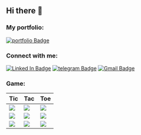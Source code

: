 ## Hi there 👋

### My portfolio:

[![portfolio Badge](https://img.shields.io/badge/PORTFOLIO-cc241d?style=for-the-badge)](https://blackgolyb.github.io)

<!--
**blackgolyb/blackgolyb** is a ✨ _special_ ✨ repository because its `README.md` (this file) appears on your GitHub profile.

Here are some ideas to get you started:

- 🔭 I’m currently working on ...
- 🌱 I’m currently learning ...
- 👯 I’m looking to collaborate on ...
- 🤔 I’m looking for help with ...
- 💬 Ask me about ...
- 📫 How to reach me: ...
- 😄 Pronouns: ...
- ⚡ Fun fact: ...
-->

### Connect with me:

[![Linked In Badge](https://img.shields.io/badge/Linked_In-458588?style=for-the-badge&logo=LinkedIn&logoColor=fff)](https://www.linkedin.com/in/andrii-omelnitskyi-185193234/)
[![telegram Badge](https://img.shields.io/badge/Telegram-458588?style=for-the-badge&logo=telegram&logoColor=fff)](https://t.me/blackgolyb)
[![Gmail Badge](https://img.shields.io/badge/Gmail-458588?style=for-the-badge&logo=Gmail&logoColor=fff)](mailto:aomelnitsky@gmail.com)


### Game:

|Tic|Tac|Toe|
|-|-|-|
|<a href="https://tic_tac_toe_api.serveo.net/api/v1/g/update_field/0"><img src="https://tic_tac_toe_api.serveo.net/api/v1/g/get_field/0" /></a>|<a href="https://tic_tac_toe_api.serveo.net/api/v1/g/update_field/1"><img src="https://tic_tac_toe_api.serveo.net/api/v1/g/get_field/1" /></a>|<a href="https://tic_tac_toe_api.serveo.net/api/v1/g/update_field/2"><img src="https://tic_tac_toe_api.serveo.net/api/v1/g/get_field/2" /></a>|
|<a href="https://tic_tac_toe_api.serveo.net/api/v1/g/update_field/3"><img src="https://tic_tac_toe_api.serveo.net/api/v1/g/get_field/3" /></a>|<a href="https://tic_tac_toe_api.serveo.net/api/v1/g/update_field/4"><img src="https://tic_tac_toe_api.serveo.net/api/v1/g/get_field/4" /></a>|<a href="https://tic_tac_toe_api.serveo.net/api/v1/g/update_field/5"><img src="https://tic_tac_toe_api.serveo.net/api/v1/g/get_field/5" /></a>|
|<a href="https://tic_tac_toe_api.serveo.net/api/v1/g/update_field/6"><img src="https://tic_tac_toe_api.serveo.net/api/v1/g/get_field/6" /></a>|<a href="https://tic_tac_toe_api.serveo.net/api/v1/g/update_field/7"><img src="https://tic_tac_toe_api.serveo.net/api/v1/g/get_field/7" /></a>|<a href="https://tic_tac_toe_api.serveo.net/api/v1/g/update_field/8"><img src="https://tic_tac_toe_api.serveo.net/api/v1/g/get_field/8" /></a>|
